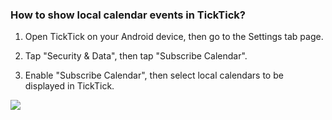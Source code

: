 ### How to show local calendar events in TickTick?

1. Open TickTick on your Android device, then go to the Settings tab page.

2. Tap "Security & Data", then tap "Subscribe Calendar".

3. Enable "Subscribe Calendar", then select local calendars to be displayed in TickTick.

![](../../../images/ticktick-android-app/calendar/3.4.3.png)

